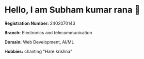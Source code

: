 # Hello, I am **Subham kumar rana** 👋

**Registration Number:** 2402070143 

**Branch:** Electronics and telecommunication

**Domain:** Web Development, AI/ML 

**Hobbies:** chanting "Hare krishna"